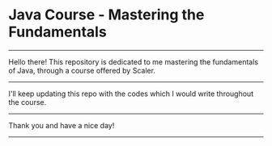 # Java Course - Mastering the Fundamentals
---

Hello there! This repository is dedicated to me mastering the fundamentals of Java, through a course offered by Scaler.

---

I'll keep updating this repo with the codes which I would write throughout the course.

---

Thank you and have a nice day!

---
